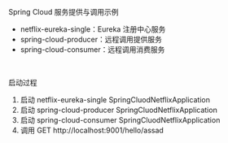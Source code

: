Spring Cloud 服务提供与调用示例

* netflix-eureka-single：Eureka 注册中心服务
* spring-cloud-producer：远程调用提供服务
* spring-cloud-consumer：远程调用消费服务

<br>

启动过程

1. 启动 netflix-eureka-single SpringCluodNetflixApplication
2. 启动 spring-cloud-producer SpringCluodNetflixApplication
3. 启动 spring-cloud-consumer SpringCluodNetflixApplication
4. 调用 GET http://localhost:9001/hello/assad

